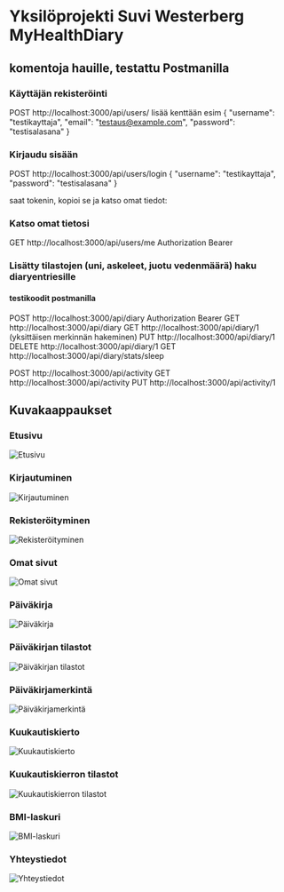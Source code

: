 # Yksilöprojekti Suvi Westerberg  MyHealthDiary


## komentoja hauille, testattu Postmanilla
### Käyttäjän rekisteröinti
POST http://localhost:3000/api/users/
lisää kenttään esim
{
  "username": "testikayttaja",
  "email": "testaus@example.com",
  "password": "testisalasana"
}

### Kirjaudu sisään
POST http://localhost:3000/api/users/login
{
  "username": "testikayttaja",
  "password": "testisalasana"
}

saat tokenin, kopioi se ja katso omat tiedot:
### Katso omat tietosi
GET http://localhost:3000/api/users/me
Authorization Bearer <your token>


### Lisätty tilastojen (uni, askeleet, juotu vedenmäärä) haku diaryentriesille

#### testikoodit postmanilla
 POST http://localhost:3000/api/diary
 Authorization Bearer  <token>
 GET  http://localhost:3000/api/diary
 GET  http://localhost:3000/api/diary/1 (yksittäisen merkinnän hakeminen)
 PUT http://localhost:3000/api/diary/1
 DELETE http://localhost:3000/api/diary/1
 GET http://localhost:3000/api/diary/stats/sleep

 POST http://localhost:3000/api/activity
 GET http://localhost:3000/api/activity
 PUT http://localhost:3000/api/activity/1


## Kuvakaappaukset


### Etusivu
![Etusivu](images/etusivu.png)

### Kirjautuminen
![Kirjautuminen](images/kirjaudu.png)

### Rekisteröityminen
![Rekisteröityminen](images/rekisteroidy.png)

### Omat sivut
![Omat sivut](images/omat-sivut.png)

### Päiväkirja
![Päiväkirja](images/paivakirja.png)

### Päiväkirjan tilastot
![Päiväkirjan tilastot](images/paivakirja-stats.png)

### Päiväkirjamerkintä
![Päiväkirjamerkintä](images/paivakirjamerkinta.png)

### Kuukautiskierto
![Kuukautiskierto](images/kuukautiskierto.png)

### Kuukautiskierron tilastot
![Kuukautiskierron tilastot](images/kuukautiskierto-stats.png)

### BMI-laskuri
![BMI-laskuri](images/bmi.png)

### Yhteystiedot
![Yhteystiedot](images/yhteystiedot.png)





